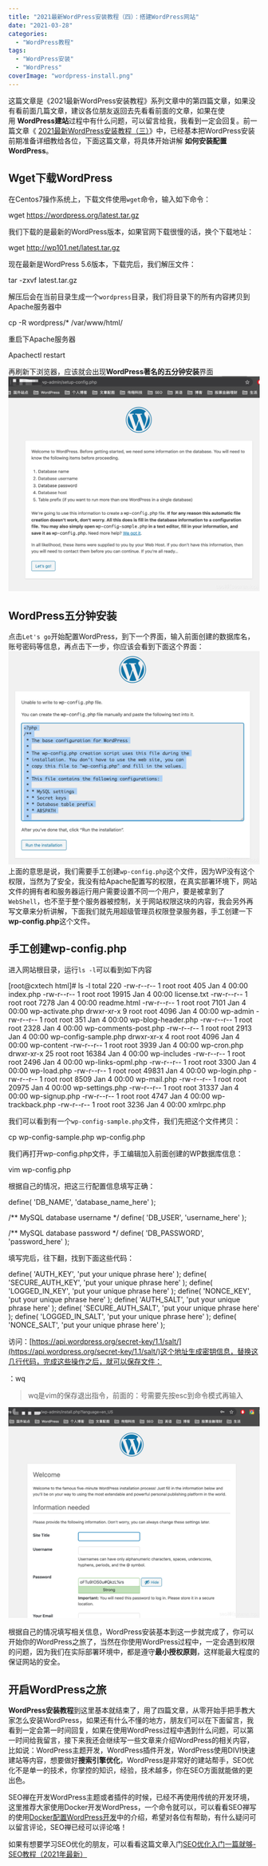 ```yaml
---
title: "2021最新WordPress安装教程（四）：搭建WordPress网站"
date: "2021-03-28"
categories: 
  - "WordPress教程"
tags: 
  - "WordPress安装"
  - "WordPress"
coverImage: "wordpress-install.png"
---
```


这篇文章是《2021最新WordPress安装教程》系列文章中的第四篇文章，如果没有看前面几篇文章，建议各位朋友返回去先看看前面的文章，如果在使用 **WordPress建站**过程中有什么问题，可以留言给我，我看到一定会回复。前一篇文章《 [2021最新WordPress安装教程（三）](https://www.seozen.top/WordPress安装-steps-2021.html)》中，已经基本把WordPress安装前期准备详细教给各位，下面这篇文章，将具体开始讲解 **如何安装配置WordPress**。

## Wget下载WordPress

在Centos7操作系统上，下载文件使用`wget`命令，输入如下命令：

wget https://wordpress.org/latest.tar.gz

我们下载的是最新的WordPress版本，如果官网下载很慢的话，换个下载地址：

wget http://wp101.net/latest.tar.gz

现在最新是WordPress 5.6版本，下载完后，我们解压文件：

tar -zxvf latest.tar.gz

解压后会在当前目录生成一个`wordpress`目录，我们将目录下的所有内容拷贝到Apache服务器中

cp -R wordpress/\* /var/www/html/

重启下Apache服务器

Apachectl restart

再刷新下浏览器，应该就会出现**WordPress著名的五分钟安装**界面![WordPress经典5分钟安装](images/WordPress经典5分钟安装.png)

## WordPress五分钟安装

点击`Let's go`开始配置WordPress，到下一个界面，输入前面创建的数据库名，账号密码等信息，再点击下一步，你应该会看到下面这个界面：![WordPress配置wp-config.php](images/WordPress安装初始化.png)上面的意思是说，我们需要手工创建`wp-config.php`这个文件，因为WP没有这个权限，当然为了安全，我没有给Apache配置写的权限，在真实部署环境下，网站文件的拥有者和服务器运行用户需要设置不同一个用户，要是被拿到了`WebShell`，也不至于整个服务器被控制，关于网站权限这块的内容，我会另外再写文章来分析讲解，下面我们就先用超级管理员权限登录服务器，手工创建一下**wp-config.php**这个文件。

## 手工创建wp-config.php

进入网站根目录，运行`ls -l`可以看到如下内容

\[root@cxtech html\]# ls -l
total 220
-rw-r--r-- 1 root root   405 Jan  4 00:00 index.php
-rw-r--r-- 1 root root 19915 Jan  4 00:00 license.txt
-rw-r--r-- 1 root root  7278 Jan  4 00:00 readme.html
-rw-r--r-- 1 root root  7101 Jan  4 00:00 wp-activate.php
drwxr-xr-x  9 root root  4096 Jan  4 00:00 wp-admin
-rw-r--r-- 1 root root   351 Jan  4 00:00 wp-blog-header.php
-rw-r--r-- 1 root root  2328 Jan  4 00:00 wp-comments-post.php
-rw-r--r-- 1 root root  2913 Jan  4 00:00 wp-config-sample.php
drwxr-xr-x  4 root root  4096 Jan  4 00:00 wp-content
-rw-r--r-- 1 root root  3939 Jan  4 00:00 wp-cron.php
drwxr-xr-x 25 root root 16384 Jan  4 00:00 wp-includes
-rw-r--r-- 1 root root  2496 Jan  4 00:00 wp-links-opml.php
-rw-r--r-- 1 root root  3300 Jan  4 00:00 wp-load.php
-rw-r--r-- 1 root root 49831 Jan  4 00:00 wp-login.php
-rw-r--r-- 1 root root  8509 Jan  4 00:00 wp-mail.php
-rw-r--r-- 1 root root 20975 Jan  4 00:00 wp-settings.php
-rw-r--r-- 1 root root 31337 Jan  4 00:00 wp-signup.php
-rw-r--r-- 1 root root  4747 Jan  4 00:00 wp-trackback.php
-rw-r--r-- 1 root root  3236 Jan  4 00:00 xmlrpc.php

我们可以看到有一个`wp-config-sample.php`文件，我们先把这个文件拷贝：

cp wp-config-sample.php wp-config.php

我们再打开wp-config.php文件，手工编辑加入前面创建的WP数据库信息：

vim wp-config.php

根据自己的情况，把这三行配置信息填写正确：

define( 'DB\_NAME', 'database\_name\_here' );

/\*\* MySQL database username \*/
define( 'DB\_USER', 'username\_here' );

/\*\* MySQL database password \*/
define( 'DB\_PASSWORD', 'password\_here' );

填写完后，往下翻，找到下面这些代码：

define( 'AUTH\_KEY',         'put your unique phrase here' );
define( 'SECURE\_AUTH\_KEY',  'put your unique phrase here' );
define( 'LOGGED\_IN\_KEY',    'put your unique phrase here' );
define( 'NONCE\_KEY',        'put your unique phrase here' );
define( 'AUTH\_SALT',        'put your unique phrase here' );
define( 'SECURE\_AUTH\_SALT', 'put your unique phrase here' );
define( 'LOGGED\_IN\_SALT',   'put your unique phrase here' );
define( 'NONCE\_SALT',       'put your unique phrase here' );

访问：[https://api.wordpress.org/secret-key/1.1/salt/](https://api.wordpress.org/secret-key/1.1/salt/)这个地址生成密钥信息，替换这几行代码，完成这些操作之后，就可以保存文件：

：wq

> wq是vim的保存退出指令，前面的：号需要先按esc到命令模式再输入

![WordPress配置界面](images/WordPress配置界面.png)

根据自己的情况填写相关信息，WordPress安装基本到这一步就完成了，你可以开始你的WordPress之旅了，当然在你使用WordPress过程中，一定会遇到权限的问题，因为我们在实际部署环境中，都是遵守**最小授权原则**，这样能最大程度的保证网站的安全。

## 开启WordPress之旅

**WordPress安装教程**到这里基本就结束了，用了四篇文章，从零开始手把手教大家怎么安装WordPress，如果还有什么不懂的地方，朋友们可以在下面留言，我看到一定会第一时间回复，如果在使用WordPress过程中遇到什么问题，可以第一时间给我留言，接下来我还会继续写一些文章来介绍WordPress的相关内容，比如说：WordPress主题开发，WordPress插件开发，WordPress使用DIVI快速建站等内容，想要做好**搜索引擎优化**，WordPress是非常好的建站帮手，SEO优化不是单一的技术，你掌控的知识，经验，技术越多，你在SEO方面就能做的更出色。

SEO禅在开发WordPress主题或者插件的时候，已经不再使用传统的开发环境，这里推荐大家使用Docker开发WordPress，一个命令就可以，可以看看SEO禅写的使用[Docker配置WordPress开发](https://www.seozen.top/docker-wordpress-develop.html)中的介绍，希望对各位有帮助，有什么疑问可以留言评论，SEO禅已经可以评论咯！

如果有想要学习SEO优化的朋友，可以看看这篇文章入门[SEO优化入门一篇就够-SEO教程（2021年最新）](https://www.seozen.top/seo-course-first-step.html)

